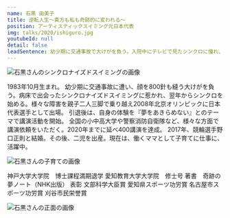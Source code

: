 ```yaml
---
name: 石黒 由美子
title: 逆転人生〜貴方も私も奇跡的に変われる〜
position: アーティスティックスイミング元日本代表
img: talks/2020/ishiguro.jpg
youtubeId: null
detail: false
leadSentence: 幼少期に交通事故で大けがを負う。入院中にテレビで見たシンクロに憧れ、夢ノートへペンを走らせた。「オリンピックにでる！」顔面麻痺、視力障害、難聴など様々な後遺症を乗り越え、2008年北京オリンピック出場。奇跡とも言える逆転劇をみせた彼女が語るのは〝帰る場所があるということ“
---
```


![石黒さんのシンクロナイズドスイミングの画像](https://drive.google.com/file/d/1j9oc2KvhN5WS4_U4S6RxNQziJkr6xFIl/view)

1983年10月生まれ。
幼少期に交通事故に遭い、顔を800針も縫う大けがを負う。病床で出会ったシンクロナイズドスイミングに惹かれ、翌年からシンクロを始める。様々な障害を親子二人三脚で乗り越え2008年北京オリンピックに日本代表選手として出場。
引退後は、自身の体験を『夢をあきらめない』とのテーマで講演活動を開始。
全国の小中高大学や警察消防自衛隊など、様々な方面で講演依頼をいただく。2020年までに延べ400講演を達成。
2017年、競輪選手野口正則と結婚。その後、二児を出産。現在は、働くママとして子育てに仕事に、活躍中。

![石黒さんの子育ての画像](https://drive.google.com/file/d/1uKTBf_gMwZXP3b_cEyZx03twzXBG2hn6/view)

神戸大学大学院　博士課程満期退学
愛知教育大学大学院　修士号
著書　奇跡の夢ノート（NHK出版）
表彰
文部科学大臣賞
愛知県スポーツ功労賞
名古屋市スポーツ功労賞
刈谷市民栄誉賞

![石黒さんの正面の画像](https://drive.google.com/file/d/1MGTxgMJ41vsg96_uOc8oP-vEyOap5eBW/view)